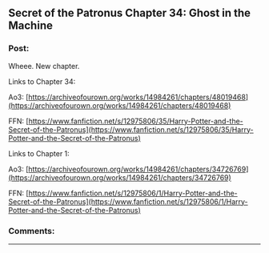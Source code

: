 ## Secret of the Patronus Chapter 34: Ghost in the Machine

### Post:

Wheee. New chapter.

Links to Chapter 34:

Ao3: [https://archiveofourown.org/works/14984261/chapters/48019468](https://archiveofourown.org/works/14984261/chapters/48019468)

FFN: [https://www.fanfiction.net/s/12975806/35/Harry-Potter-and-the-Secret-of-the-Patronus](https://www.fanfiction.net/s/12975806/35/Harry-Potter-and-the-Secret-of-the-Patronus)

Links to Chapter 1:

Ao3: [https://archiveofourown.org/works/14984261/chapters/34726769](https://archiveofourown.org/works/14984261/chapters/34726769)

FFN: [https://www.fanfiction.net/s/12975806/1/Harry-Potter-and-the-Secret-of-the-Patronus](https://www.fanfiction.net/s/12975806/1/Harry-Potter-and-the-Secret-of-the-Patronus)

### Comments:

---

